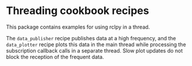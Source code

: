# Threading cookbook recipes

This package contains examples for using rclpy in a thread.

The `data_publisher` recipe publishes data at a high frequency, and the `data_plotter` recipe plots
this data in the main thread while processing the subscription callback calls in a separate thread.
Slow plot updates do not block the reception of the frequent data.
